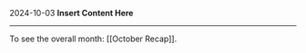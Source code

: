 2024-10-03
__Insert Content Here__
_______________________
To see the overall month: [[October Recap]].